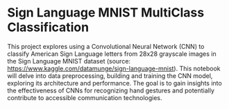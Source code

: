 # Sign Language MNIST MultiClass Classification
This project explores using a Convolutional Neural Network (CNN) to classify American Sign Language letters from 28x28 grayscale images in the Sign Language MNIST dataset (source: https://www.kaggle.com/datamunge/sign-language-mnist). This notebook will delve into data preprocessing, building and training the CNN model, exploring its architecture and performance. The goal is to gain insights into the effectiveness of CNNs for recognizing hand gestures and potentially contribute to accessible communication technologies.
